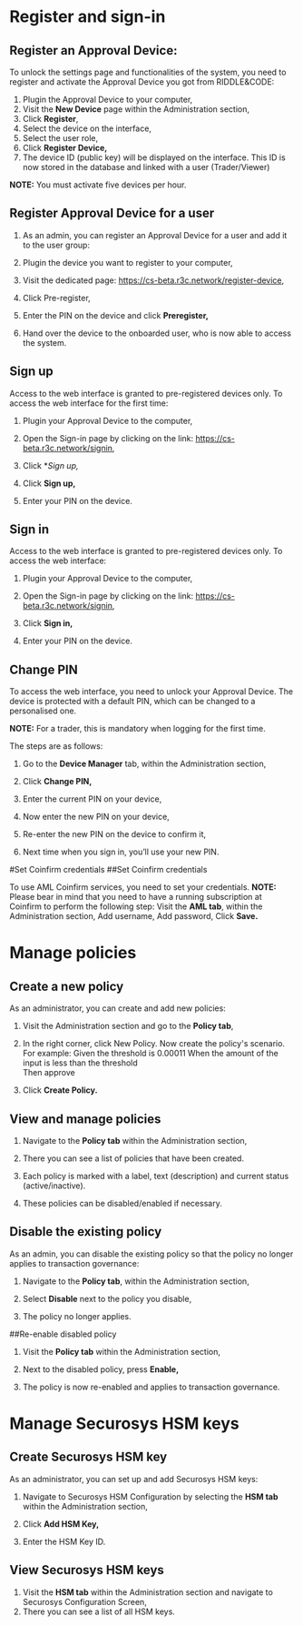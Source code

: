 # Register and sign-in
## Register an Approval Device:
To unlock the settings page and functionalities of the system, you need to register and activate the Approval Device you got from RIDDLE&CODE:  
1. Plugin the Approval Device to your computer,
2. Visit the **New Device** page within the Administration section,
3. Click **Register**,
4. Select the device on the interface,
5. Select the user role,
6. Click **Register Device,**
7. The device ID (public key) will be displayed on the interface. This ID is now stored in the database and linked with a user (Trader/Viewer)

**NOTE:** You must activate five devices per hour.


## Register Approval Device for a user
1. As an admin, you can register an Approval Device for a user and add it to the user group:
2. Plugin the device you want to register to your computer,
3. Visit the dedicated page: https://cs-beta.r3c.network/register-device,
4. Click Pre-register,

5. Enter the PIN on the device and click **Preregister,**
6. Hand over the device to the onboarded user, who is now able to access the system.


## Sign up
Access to the web interface is granted to pre-registered devices only. To access the web interface for the first time:
1. Plugin your Approval Device to the computer,
2. Open the Sign-in page by clicking on the link: https://cs-beta.r3c.network/signin,
3. Click **Sign up,*

4. Click **Sign up,**

5. Enter your PIN on the device.



## Sign in
Access to the web interface is granted to pre-registered devices only. To access the web interface:
1. Plugin your Approval Device to the computer,
2. Open the Sign-in page by clicking on the link: https://cs-beta.r3c.network/signin,
3. Click **Sign in,**

4. Enter your PIN on the device.


## Change PIN
To access the web interface, you need to unlock your Approval Device. 
The device is protected with a default PIN, which can be changed to a personalised one.

**NOTE:** For a trader, this is mandatory when logging for the first time.

The steps are as follows:
1. Go to the **Device Manager** tab, within the Administration section,
2. Click **Change PIN,**

3. Enter the current PIN on your device,
4. Now enter the new PIN on your device,
5. Re-enter the new PIN on the device to confirm it,
6. Next time when you sign in, you’ll use your new PIN.


#Set Coinfirm credentials
##Set Coinfirm credentials

To use AML Coinfirm services, you need to set your credentials.
**NOTE:** Please bear in mind that you need to have a running subscription at Coinfirm to perform the following step:
Visit the **AML tab**, within the Administration section,
Add username,
Add password,
Click **Save.**


# Manage policies
## Create a new policy
As an administrator, you can create and add new policies:
1. Visit the Administration section and go to the **Policy tab**,

2. In the right corner, click New Policy. Now create the policy's scenario. For example:
Given the threshold is 0.00011
When the amount of the input is less than the threshold   
Then approve
3. Click **Create Policy.**


## View and manage policies
1. Navigate to the **Policy tab** within the Administration section,

2. There you can see a list of policies that have been created.
3. Each policy is marked with a label, text (description) and current status (active/inactive).
4. These policies can be disabled/enabled if necessary.


## Disable the existing policy
As an admin, you can disable the existing policy so that the policy
no longer applies to transaction governance:

1. Navigate to the **Policy tab**, within the Administration section,

2. Select **Disable** next to the policy you disable,
3. The policy no longer applies.

##Re-enable disabled policy
1. Visit the **Policy tab** within the Administration section,

2. Next to the disabled policy, press **Enable,**
3. The policy is now re-enabled and applies to transaction governance.


# Manage Securosys HSM keys
## Create Securosys HSM key
As an administrator, you can set up and add Securosys HSM keys:
1. Navigate to Securosys HSM Configuration by selecting the **HSM tab** within the Administration section,

2. Click **Add HSM Key,**
3. Enter the HSM Key ID.


## View Securosys HSM keys
1. Visit the **HSM tab** within the Administration section and navigate to Securosys Configuration Screen,
2. There you can see a list of all HSM keys.























